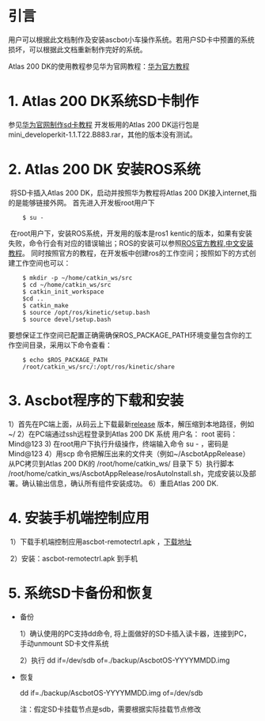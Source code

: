 # 引言

用户可以根据此文档制作及安装ascbot小车操作系统。若用户SD卡中预置的系统损坏，可以根据此文档重新制作完好的系统。

Atlas 200 DK的使用教程参见华为官网教程：[华为官方教程](https://ascend.huawei.com/doc/Atlas200DK/1.3.0.0/zh/overview)



# 1. Atlas 200 DK系统SD卡制作
         
参见[华为官网制作sd卡教程](https://ascend.huawei.com/doc/atlas200dk/1.3.0.0/zh/zh-cn_topic_0195268775.html) 
开发板用的Atlas 200 DK运行包是mini_developerkit-1.1.T22.B883.rar，其他的版本没有测试。


# 2. Atlas 200 DK 安装ROS系统

​       将SD卡插入Atlas 200 DK，启动并按照华为教程将Atlas 200 DK接入internet,指的是能够链接外网。
       首先进入开发板root用户下
       
        $ su -
​       在root用户下，安装ROS系统，开发用的版本是ros1 kentic的版本，如果有安装失败，命令行会有对应的错误输出；ROS的安装可以参照[ROS官方教程](http://wiki.ros.org/kinetic/Installation/Ubuntu),[中文安装教程](https://www.ncnynl.com/archives/201801/2273.html)。
       同时按照官方的教程，在开发板中创建ros的工作空间；按照如下的方式创建工作空间也可以：
       
        $ mkdir -p ~/home/catkin_ws/src
        $ cd ~/home/catkin_ws/src
        $ catkin_init_workspace
        $cd ..
        $ catkin_make
        $ source /opt/ros/kinetic/setup.bash
        $ source devel/setup.bash
        
要想保证工作空间已配置正确需确保ROS_PACKAGE_PATH环境变量包含你的工作空间目录，采用以下命令查看：

        $ echo $ROS_PACKAGE_PATH
        /root/catkin_ws/src/:/opt/ros/kinetic/share

        
       



# 3. Ascbot程序的下载和安装
​1）首先在PC端上面，从码云上下载最新[release](https://gitee.com/Atlas200DK/Ascbot/raw/master/Release/AscbotAppRelease.zip) 版本，解压缩到本地路径，例如~/
​2）在PC端通过ssh远程登录到Atlas 200 DK 系统   用户名： root    密码：Mind@123
 3)  在root用户下执行升级操作，终端输入命令 su - ，密码是Mind@123
​4）用scp 命令把解压出来的文件夹（例如~/AscbotAppRelease） 从PC拷贝到Atlas 200 DK的  /root/home/catkin_ws/ 目录下
​5）执行脚本  /root/home/catkin_ws/AscbotAppRelease/rosAutoInstall.sh，完成安装以及部署。
​          确认输出信息，确认所有组件安装成功。
​6）重启Atlas 200 DK.



# 4. 安装手机端控制应用
​        1）下载手机端控制应用ascbot-remotectrl.apk ，[下载地址](https://gitee.com/Atlas200DK/Ascbot/raw/master/Release/ascbot-remotectrlv1.0.apk)

​        2）安装：ascbot-remotectrl.apk 到手机



# 5. 系统SD卡备份和恢复

- 备份

  1）确认使用的PC支持dd命令, 将上面做好的SD卡插入读卡器，连接到PC，手动unmount SD卡文件系统

  2）执行 dd if=/dev/sdb  of=./backup/AscbotOS-YYYYMMDD.img

- 恢复

  dd if=./backup/AscbotOS-YYYYMMDD.img of=/dev/sdb

  注：假定SD卡挂载节点是sdb，需要根据实际挂载节点修改

  

